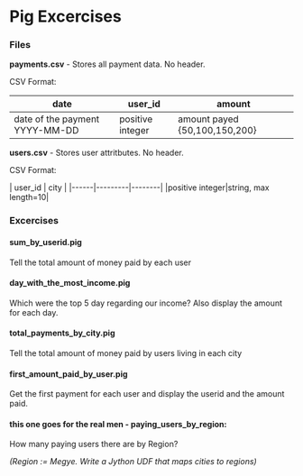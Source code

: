 # Pig Excercises

### Files
**payments.csv** - Stores all payment data. No header.

CSV Format:

| date | user_id | amount |
|------|---------|--------|
|date of the payment YYYY-MM-DD|positive integer|amount payed {50,100,150,200}

**users.csv** - Stores user attritbutes. No header.

CSV Format:

| user_id | city |
|------|---------|--------|
|positive integer|string, max length=10|


### Excercises

#### sum_by_userid.pig
Tell the total amount of money paid by each user

#### day_with_the_most_income.pig
Which were the top 5 day regarding our income? Also display the amount for each day.

#### total_payments_by_city.pig
Tell the total amount of money paid by users living in each city

####  first_amount_paid_by_user.pig
Get the first payment for each user and display the userid and the amount paid.

#### this one goes for the real men - paying_users_by_region:
How many paying users there are by Region?

*(Region := Megye. Write a Jython UDF that maps cities to regions)*
